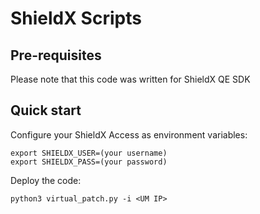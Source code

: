 # ShieldX Scripts

## Pre-requisites

Please note that this code was written for ShieldX QE SDK

## Quick start

Configure your ShieldX Access as environment variables:

```
export SHIELDX_USER=(your username)
export SHIELDX_PASS=(your password)
```

Deploy the code:

```
python3 virtual_patch.py -i <UM IP>
```

